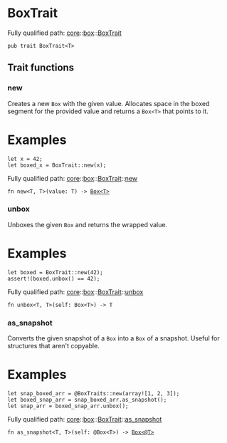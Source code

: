 # BoxTrait

Fully qualified path: [core](./core.md)::[box](./core-box.md)::[BoxTrait](./core-box-BoxTrait.md)

<pre><code class="language-cairo">pub trait BoxTrait&lt;T&gt;</code></pre>

## Trait functions

### new

Creates a new `Box` with the given value.
Allocates space in the boxed segment for the provided value
and returns a `Box<T>` that points to it.
# Examples

```cairo
let x = 42;
let boxed_x = BoxTrait::new(x);
```

Fully qualified path: [core](./core.md)::[box](./core-box.md)::[BoxTrait](./core-box-BoxTrait.md)::[new](./core-box-BoxTrait.md#new)

<pre><code class="language-cairo">fn new&lt;T, T&gt;(value: T) -&gt; <a href="core-box-Box.html">Box&lt;T&gt;</a></code></pre>


### unbox

Unboxes the given `Box` and returns the wrapped value.
# Examples

```cairo
let boxed = BoxTrait::new(42);
assert!(boxed.unbox() == 42);
```

Fully qualified path: [core](./core.md)::[box](./core-box.md)::[BoxTrait](./core-box-BoxTrait.md)::[unbox](./core-box-BoxTrait.md#unbox)

<pre><code class="language-cairo">fn unbox&lt;T, T&gt;(self: Box&lt;T&gt;) -&gt; T</code></pre>


### as_snapshot

Converts the given snapshot of a `Box` into a `Box` of a snapshot.
Useful for structures that aren't copyable.
# Examples

```cairo
let snap_boxed_arr = @BoxTraits::new(array![1, 2, 3]);
let boxed_snap_arr = snap_boxed_arr.as_snapshot();
let snap_arr = boxed_snap_arr.unbox();
```

Fully qualified path: [core](./core.md)::[box](./core-box.md)::[BoxTrait](./core-box-BoxTrait.md)::[as_snapshot](./core-box-BoxTrait.md#as_snapshot)

<pre><code class="language-cairo">fn as_snapshot&lt;T, T&gt;(self: @Box&lt;T&gt;) -&gt; <a href="core-box-Box.html">Box&lt;@T&gt;</a></code></pre>


